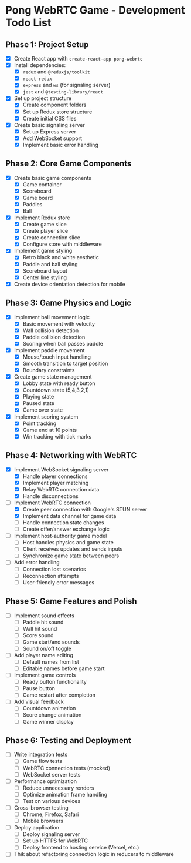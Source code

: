 # Pong WebRTC Game - Development Todo List

## Phase 1: Project Setup
- [x] Create React app with `create-react-app pong-webrtc`
- [x] Install dependencies:
  - [x] `redux` and `@reduxjs/toolkit`
  - [x] `react-redux`
  - [x] `express` and `ws` (for signaling server)
  - [x] `jest` and `@testing-library/react`
- [x] Set up project structure
  - [x] Create component folders
  - [x] Set up Redux store structure
  - [x] Create initial CSS files
- [x] Create basic signaling server
  - [x] Set up Express server
  - [x] Add WebSocket support
  - [x] Implement basic error handling

## Phase 2: Core Game Components
- [x] Create basic game components
  - [x] Game container
  - [x] Scoreboard
  - [x] Game board
  - [x] Paddles
  - [x] Ball
- [x] Implement Redux store
  - [x] Create game slice
  - [x] Create player slice
  - [x] Create connection slice
  - [x] Configure store with middleware
- [x] Implement game styling
  - [x] Retro black and white aesthetic
  - [x] Paddle and ball styling
  - [x] Scoreboard layout
  - [x] Center line styling
- [x] Create device orientation detection for mobile

## Phase 3: Game Physics and Logic
- [x] Implement ball movement logic
  - [x] Basic movement with velocity
  - [x] Wall collision detection
  - [x] Paddle collision detection
  - [x] Scoring when ball passes paddle
- [x] Implement paddle movement
  - [x] Mouse/touch input handling
  - [x] Smooth transition to target position
  - [x] Boundary constraints
- [x] Create game state management
  - [x] Lobby state with ready button
  - [x] Countdown state (5,4,3,2,1)
  - [x] Playing state
  - [x] Paused state
  - [x] Game over state
- [x] Implement scoring system
  - [x] Point tracking
  - [x] Game end at 10 points
  - [x] Win tracking with tick marks

## Phase 4: Networking with WebRTC
- [x] Implement WebSocket signaling server
  - [x] Handle player connections
  - [x] Implement player matching
  - [x] Relay WebRTC connection data
  - [x] Handle disconnections
- [ ] Implement WebRTC connection
  - [x] Create peer connection with Google's STUN server
  - [x] Implement data channel for game data
  - [ ] Handle connection state changes
  - [ ] Create offer/answer exchange logic
- [ ] Implement host-authority game model
  - [ ] Host handles physics and game state
  - [ ] Client receives updates and sends inputs
  - [ ] Synchronize game state between peers
- [ ] Add error handling
  - [ ] Connection lost scenarios
  - [ ] Reconnection attempts
  - [ ] User-friendly error messages

## Phase 5: Game Features and Polish
- [ ] Implement sound effects
  - [ ] Paddle hit sound
  - [ ] Wall hit sound
  - [ ] Score sound
  - [ ] Game start/end sounds
  - [ ] Sound on/off toggle
- [ ] Add player name editing
  - [ ] Default names from list
  - [ ] Editable names before game start
- [ ] Implement game controls
  - [ ] Ready button functionality
  - [ ] Pause button
  - [ ] Game restart after completion
- [ ] Add visual feedback
  - [ ] Countdown animation
  - [ ] Score change animation
  - [ ] Game winner display

## Phase 6: Testing and Deployment
- [ ] Write integration tests
  - [ ] Game flow tests
  - [ ] WebRTC connection tests (mocked)
  - [ ] WebSocket server tests
- [ ] Performance optimization
  - [ ] Reduce unnecessary renders
  - [ ] Optimize animation frame handling
  - [ ] Test on various devices
- [ ] Cross-browser testing
  - [ ] Chrome, Firefox, Safari
  - [ ] Mobile browsers
- [ ] Deploy application
  - [ ] Deploy signaling server
  - [ ] Set up HTTPS for WebRTC
  - [ ] Deploy frontend to hosting service (Vercel, etc.)
- [ ] Thik about refactoring connection logic in reducers to middleware